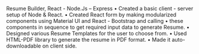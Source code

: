 Resume Builder, React - Node.Js – Express
•	Created a basic client - server setup of Node & React.
•	Created React form by making modularized components using Material UI and React - Bootstrap and calling
•	these components in sequence to get required input data to generate Resume.
•	Designed various Resume Templates for the user to choose from.
•	Used HTML-PDF library to generate the resume in PDF format.
•	Made it auto-downloadable on client side.
